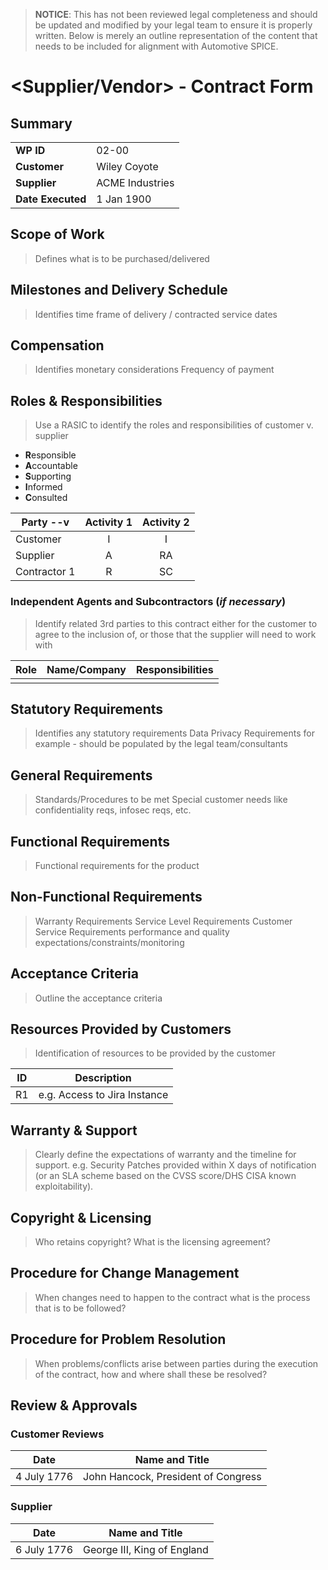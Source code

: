 > **NOTICE**: This has not been reviewed legal completeness and should be
> updated and modified by your legal team to ensure it is properly written.
> Below is merely an outline representation of the content that needs to be
> included for alignment with Automotive SPICE.


# <Supplier/Vendor> - Contract Form

## Summary

|                   |                 |
|-------------------|-----------------|
| **WP ID**         | 02-00           |
| **Customer**      | Wiley Coyote    |
| **Supplier**      | ACME Industries |
| **Date Executed** | 1 Jan 1900      |

## Scope of Work
> Defines what is to be purchased/delivered

## Milestones and Delivery Schedule
> Identifies time frame of delivery / contracted service dates

## Compensation
> Identifies monetary considerations
> Frequency of payment

## Roles & Responsibilities
> Use a RASIC to identify the roles and responsibilities of customer v.
> supplier

- **R**esponsible
- **A**ccountable
- **S**upporting
- **I**nformed
- **C**onsulted

| Party --v    | Activity 1 | Activity 2 |
|--------------|:----------:|:----------:|
| Customer     | I          | I          |
| Supplier     | A          | RA         |
| Contractor 1 | R          | SC         |

### Independent Agents and Subcontractors (*if necessary*)
> Identify related 3rd parties to this contract either for the customer to
> agree to the inclusion of, or those that the supplier will need to work with

| Role | Name/Company       | Responsibilities |
|------|--------------------|------------------|
|      |                    |                  |

## Statutory Requirements
> Identifies any statutory requirements
> Data Privacy Requirements for example - should be populated by the legal
> team/consultants

## General Requirements
> Standards/Procedures to be met
> Special customer needs like confidentiality reqs, infosec reqs, etc.

## Functional Requirements
> Functional requirements for the product

## Non-Functional Requirements
> Warranty Requirements
> Service Level Requirements
> Customer Service Requirements
> performance and quality expectations/constraints/monitoring

## Acceptance Criteria
> Outline the acceptance criteria

## Resources Provided by Customers
> Identification of resources to be provided by the customer

| ID   | Description                    |
|------|--------------------------------|
| R1   | e.g. Access to Jira Instance   |

## Warranty & Support
> Clearly define the expectations of warranty and the timeline for support.
> e.g. Security Patches provided within X days of notification (or an SLA
> scheme based on the CVSS score/DHS CISA known exploitability).

## Copyright & Licensing
> Who retains copyright? What is the licensing agreement?

## Procedure for Change Management
> When changes need to happen to the contract what is the process that is to be
> followed?

## Procedure for Problem Resolution
> When problems/conflicts arise between parties during the execution of the
> contract, how and where shall these be resolved?

## Review & Approvals

### Customer Reviews
| Date        | Name and Title                      |
|-------------|-------------------------------------|
| 4 July 1776 | John Hancock, President of Congress |

### Supplier
| Date        | Name and Title              |
|-------------|-----------------------------|
| 6 July 1776 | George III, King of England |
